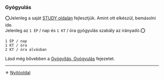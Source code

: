 ### Gyógyulás

⭕Jelenleg a saját [STUDY oldalán](https://github.com/kaktusztea/km100/wiki/STUDY.gyogyulas.gyogyitas) fejlesztjük. Amint ott elkészül, bemásolni ide.\
Jelenleg az `1 ÉP` / nap és `1 KT` / óra gyógyulás szabály az irányadó.⭕

```
1 ÉP / nap
1 KT / óra
2 KT / óra alvásban
```

Lásd még bővebben a [Gyógyítás, Gyógyulás](130_gyogyitas_gyogyulas.md) fejezetet.

---

⚜️ [Nyitóoldal](start.md#6-harcrendszer-%EF%B8%8F)